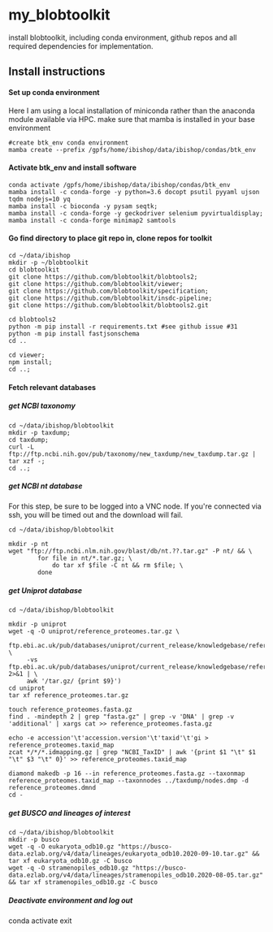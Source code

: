 # my_blobtoolkit
install blobtoolkit, including conda environment, github repos and all required dependencies for implementation.

## Install instructions
#### Set up conda environment
Here I am using a local installation of miniconda rather than the anaconda module available via HPC. make sure that mamba is installed in your base environment
```
#create btk_env conda environment
mamba create --prefix /gpfs/home/ibishop/data/ibishop/condas/btk_env
```

#### Activate btk_env and install software
```
conda activate /gpfs/home/ibishop/data/ibishop/condas/btk_env
mamba install -c conda-forge -y python=3.6 docopt psutil pyyaml ujson tqdm nodejs=10 yq
mamba install -c bioconda -y pysam seqtk;
mamba install -c conda-forge -y geckodriver selenium pyvirtualdisplay;
mamba install -c conda-forge minimap2 samtools
```

#### Go find directory to place git repo in, clone repos for toolkit
```
cd ~/data/ibishop
mkdir -p ~/blobtoolkit
cd blobtoolkit
git clone https://github.com/blobtoolkit/blobtools2;
git clone https://github.com/blobtoolkit/viewer;
git clone https://github.com/blobtoolkit/specification;
git clone https://github.com/blobtoolkit/insdc-pipeline;
git clone https://github.com/blobtoolkit/blobtools2.git

cd blobtools2
python -m pip install -r requirements.txt #see github issue #31
python -m pip install fastjsonschema
cd ..

cd viewer;
npm install;
cd ..;
```

#### Fetch relevant databases

##### get NCBI taxonomy
```
cd ~/data/ibishop/blobtoolkit
mkdir -p taxdump;
cd taxdump;
curl -L ftp://ftp.ncbi.nih.gov/pub/taxonomy/new_taxdump/new_taxdump.tar.gz | tar xzf -;
cd ..;
```

##### get NCBI nt database
For this step, be sure to be logged into a VNC node. If you're connected via ssh, you will be timed out and the download will fail.
```
cd ~/data/ibishop/blobtoolkit

mkdir -p nt
wget "ftp://ftp.ncbi.nlm.nih.gov/blast/db/nt.??.tar.gz" -P nt/ && \
        for file in nt/*.tar.gz; \
            do tar xf $file -C nt && rm $file; \
        done
```


##### get Uniprot database
```
cd ~/data/ibishop/blobtoolkit

mkdir -p uniprot
wget -q -O uniprot/reference_proteomes.tar.gz \
 ftp.ebi.ac.uk/pub/databases/uniprot/current_release/knowledgebase/reference_proteomes/$(curl \
     -vs ftp.ebi.ac.uk/pub/databases/uniprot/current_release/knowledgebase/reference_proteomes/ 2>&1 | \
     awk '/tar.gz/ {print $9}')
cd uniprot
tar xf reference_proteomes.tar.gz

touch reference_proteomes.fasta.gz
find . -mindepth 2 | grep "fasta.gz" | grep -v 'DNA' | grep -v 'additional' | xargs cat >> reference_proteomes.fasta.gz

echo -e accession'\t'accession.version'\t'taxid'\t'gi > reference_proteomes.taxid_map
zcat */*/*.idmapping.gz | grep "NCBI_TaxID" | awk '{print $1 "\t" $1 "\t" $3 "\t" 0}' >> reference_proteomes.taxid_map

diamond makedb -p 16 --in reference_proteomes.fasta.gz --taxonmap reference_proteomes.taxid_map --taxonnodes ../taxdump/nodes.dmp -d reference_proteomes.dmnd
cd -
```

##### get BUSCO and lineages of interest
```
cd ~/data/ibishop/blobtoolkit
mkdir -p busco
wget -q -O eukaryota_odb10.gz "https://busco-data.ezlab.org/v4/data/lineages/eukaryota_odb10.2020-09-10.tar.gz" && tar xf eukaryota_odb10.gz -C busco
wget -q -O stramenopiles_odb10.gz "https://busco-data.ezlab.org/v4/data/lineages/stramenopiles_odb10.2020-08-05.tar.gz" && tar xf stramenopiles_odb10.gz -C busco
```

##### Deactivate environment and log out
conda activate
exit

